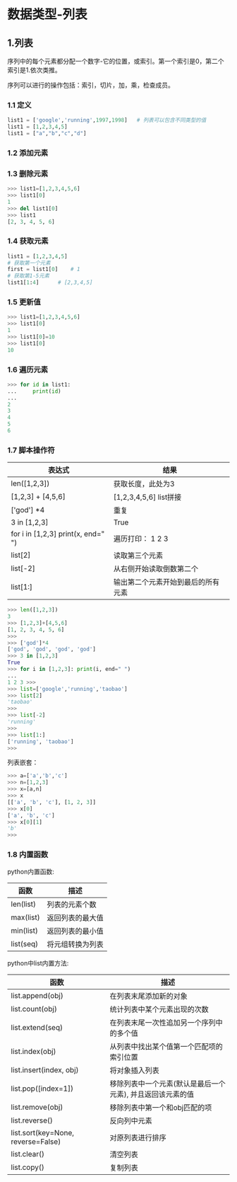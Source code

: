 # 数据类型-列表

## 1.列表

序列中的每个元素都分配一个数字-它的位置，或索引。第一个索引是0，第二个索引是1.依次类推。

序列可以进行的操作包括：索引，切片，加，乘，检查成员。

### 1.1 定义

```python
list1 = ['google','running',1997,1998]   # 列表可以包含不同类型的值
list1 = [1,2,3,4,5]
list1 = ["a","b","c","d"]
```



### 1.2 添加元素



### 1.3 删除元素

```python
>>> list1=[1,2,3,4,5,6]
>>> list1[0]
1
>>> del list1[0]
>>> list1
[2, 3, 4, 5, 6]
```



### 1.4 获取元素

```python
list1 = [1,2,3,4,5]
# 获取第一个元素
first = list1[0]	# 1
# 获取第1-5元素
list1[1:4]		# [2,3,4,5]
```



### 1.5 更新值

```python
>>> list1=[1,2,3,4,5,6]
>>> list1[0]
1
>>> list1[0]=10
>>> list1[0]
10
```





### 1.6 遍历元素

```python
>>> for id in list1:
...     print(id)
...
2
3
4
5
6
```



### 1.7 脚本操作符

| 表达式                             | 结果                               |
| ---------------------------------- | ---------------------------------- |
| len([1,2,3])                       | 获取长度，此处为3                  |
| [1,2,3] + [4,5,6]                  | [1,2,3,4,5,6]   list拼接           |
| ['god'] *4                         | 重复                               |
| 3 in [1,2,3]                       | True                               |
| for i in [1,2,3] print(x, end=" ") | 遍历打印： 1 2 3                   |
| list[2]                            | 读取第三个元素                     |
| list[-2]                           | 从右侧开始读取倒数第二个           |
| list[1:]                           | 输出第二个元素开始到最后的所有元素 |

```python
>>> len([1,2,3])
3
>>> [1,2,3]+[4,5,6]
[1, 2, 3, 4, 5, 6]
>>>
>>> ['god']*4
['god', 'god', 'god', 'god']
>>> 3 in [1,2,3]
True
>>> for i in [1,2,3]: print(i, end=" ")
...
1 2 3 >>>
>>> list=['google','running','taobao']
>>> list[2]
'taobao'
>>>
>>> list[-2]
'running'
>>>
>>> list[1:]
['running', 'taobao']
>>>
```

列表嵌套：

```python
>>> a=['a','b','c']
>>> n=[1,2,3]
>>> x=[a,n]
>>> x
[['a', 'b', 'c'], [1, 2, 3]]
>>> x[0]
['a', 'b', 'c']
>>> x[0][1]
'b'
>>>
```



### 1.8 内置函数

python内置函数:

| 函数      | 描述             |
| --------- | ---------------- |
| len(list) | 列表的元素个数   |
| max(list) | 返回列表的最大值 |
| min(list) | 返回列表的最小值 |
| list(seq) | 将元组转换为列表 |

python中list内置方法:

| 函数                               | 描述                                                       |
| ---------------------------------- | ---------------------------------------------------------- |
| list.append(obj)                   | 在列表末尾添加新的对象                                     |
| list.count(obj)                    | 统计列表中某个元素出现的次数                               |
| list.extend(seq)                   | 在列表末尾一次性追加另一个序列中的多个值                   |
| list.index(obj)                    | 从列表中找出某个值第一个匹配项的索引位置                   |
| list.insert(index, obj)            | 将对象插入列表                                             |
| list.pop([index=1])                | 移除列表中一个元素(默认是最后一个元素), 并且返回该元素的值 |
| list.remove(obj)                   | 移除列表中第一个和obj匹配的项                              |
| list.reverse()                     | 反向列中元素                                               |
| list.sort(key=None, reverse=False) | 对原列表进行排序                                           |
| list.clear()                       | 清空列表                                                   |
| list.copy()                        | 复制列表                                                   |



